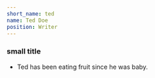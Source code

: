 ```yaml
---
short_name: ted
name: Ted Doe
position: Writer
---
```

### small title
- Ted has been eating fruit since he was baby.